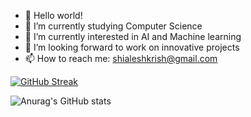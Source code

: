 - 👋 Hello world!
- 🔭 I’m currently studying Computer Science
- 🌱 I’m currently interested in AI and Machine learning
- 👯 I’m looking forward to work on innovative projects
- 📫 How to reach me: shialeshkrish@gmail.com


[![GitHub Streak](https://github-readme-streak-stats.herokuapp.com?user=TSK-KRISH&theme=tokyonight&date_format=M%20j%5B%2C%20Y%5D&border=09DD03&background=0C0C0C&stroke=DD2727&ring=DD571B&fire=DD2727&currStreakNum=DBDDDB&sideNums=12FFCC)](https://git.io/streak-stats)


![Anurag's GitHub stats](https://github-readme-stats.vercel.app/api?username=TSK-KRISH&show_icons=true&theme=dark)
